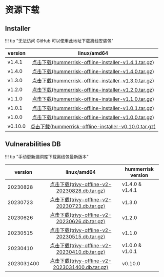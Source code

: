 # 资源下载

## Installer

!!! tip "无法访问 GitHub 可以使用此地址下载离线安装包"

| version |                                                                            linux/amd64                                                                             |
|---------|:------------------------------------------------------------------------------------------------------------------------------------------------------------------:|
| v1.4.1  |  [点击下载(hummerrisk-offline-installer-v1.4.1.tar.gz)](https://download.hummerrisk.com/offline-package/hummerrisk/x86_64/hummerrisk-offline-installer-v1.4.1.tar.gz)  |
| v1.4.0  |  [点击下载(hummerrisk-offline-installer-v1.4.0.tar.gz)](https://download.hummerrisk.com/offline-package/hummerrisk/x86_64/hummerrisk-offline-installer-v1.4.0.tar.gz)  |
| v1.3.0  |  [点击下载(hummerrisk-offline-installer-v1.3.0.tar.gz)](https://download.hummerrisk.com/offline-package/hummerrisk/x86_64/hummerrisk-offline-installer-v1.3.0.tar.gz)  |
| v1.2.0  |  [点击下载(hummerrisk-offline-installer-v1.2.0.tar.gz)](https://download.hummerrisk.com/offline-package/hummerrisk/x86_64/hummerrisk-offline-installer-v1.2.0.tar.gz)  |
| v1.1.0  |  [点击下载(hummerrisk-offline-installer-v1.1.0.tar.gz)](https://download.hummerrisk.com/offline-package/hummerrisk/x86_64/hummerrisk-offline-installer-v1.1.0.tar.gz)  |
| v1.0.1  |  [点击下载(hummerrisk-offline-installer-v1.0.1.tar.gz)](https://download.hummerrisk.com/offline-package/hummerrisk/x86_64/hummerrisk-offline-installer-v1.0.1.tar.gz)  |
| v1.0.0  |  [点击下载(hummerrisk-offline-installer-v1.0.0.tar.gz)](https://download.hummerrisk.com/offline-package/hummerrisk/x86_64/hummerrisk-offline-installer-v1.0.0.tar.gz)  |
| v0.10.0 | [点击下载(hummerrisk-offline-installer-v0.10.0.tar.gz)](https://company.hummercloud.com/offline-package/hummerrisk/x86_64/hummerrisk-offline-installer-v0.10.0.tar.gz) |


## Vulnerabilities DB

!!! tip "手动更新漏洞库下载离线包最新版本"

| version    |                                                                     linux/amd64                                                                     | hummerrisk version |
|------------|:---------------------------------------------------------------------------------------------------------------------------------------------------:|--------------------|
| 20230828   |   [点击下载(trivy-offline-v2-20230828.db.tar.gz)](https://download.hummerrisk.com/offline-package/trivy/trivy-db/trivy-offline-v2-20230828.db.tar.gz)   | v1.4.0 & v1.4.1    |
| 20230723   |   [点击下载(trivy-offline-v2-20230723.db.tar.gz)](https://download.hummerrisk.com/offline-package/trivy/trivy-db/trivy-offline-v2-20230723.db.tar.gz)   | v1.3.0             |
| 20230626   |   [点击下载(trivy-offline-v2-20230626.db.tar.gz)](https://download.hummerrisk.com/offline-package/trivy/trivy-db/trivy-offline-v2-20230626.db.tar.gz)   | v1.2.0             |
| 20230515   |   [点击下载(trivy-offline-v2-20230515.db.tar.gz)](https://download.hummerrisk.com/offline-package/trivy/trivy-db/trivy-offline-v2-20230515.db.tar.gz)   | v1.1.0             |
| 20230410   |   [点击下载(trivy-offline-v2-20230410.db.tar.gz)](https://download.hummerrisk.com/offline-package/trivy/trivy-db/trivy-offline-v2-20230410.db.tar.gz)   | v1.0.0 & v1.0.1    |
| 2023031400 | [点击下载(trivy-offline-v2-2023031400.db.tar.gz)](https://company.hummercloud.com/offline-package/trivy/trivy-db/trivy-offline-v2-2023031400.db.tar.gz) | v0.10.0            |
